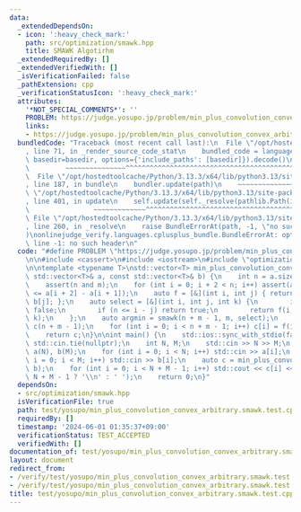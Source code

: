 ```yaml
---
data:
  _extendedDependsOn:
  - icon: ':heavy_check_mark:'
    path: src/optimization/smawk.hpp
    title: SMAWK Algotirhm
  _extendedRequiredBy: []
  _extendedVerifiedWith: []
  _isVerificationFailed: false
  _pathExtension: cpp
  _verificationStatusIcon: ':heavy_check_mark:'
  attributes:
    '*NOT_SPECIAL_COMMENTS*': ''
    PROBLEM: https://judge.yosupo.jp/problem/min_plus_convolution_convex_arbitrary
    links:
    - https://judge.yosupo.jp/problem/min_plus_convolution_convex_arbitrary
  bundledCode: "Traceback (most recent call last):\n  File \"/opt/hostedtoolcache/Python/3.13.3/x64/lib/python3.13/site-packages/onlinejudge_verify/documentation/build.py\"\
    , line 71, in _render_source_code_stat\n    bundled_code = language.bundle(stat.path,\
    \ basedir=basedir, options={'include_paths': [basedir]}).decode()\n          \
    \         ~~~~~~~~~~~~~~~^^^^^^^^^^^^^^^^^^^^^^^^^^^^^^^^^^^^^^^^^^^^^^^^^^^^^^^^^^^^^^^^^^\n\
    \  File \"/opt/hostedtoolcache/Python/3.13.3/x64/lib/python3.13/site-packages/onlinejudge_verify/languages/cplusplus.py\"\
    , line 187, in bundle\n    bundler.update(path)\n    ~~~~~~~~~~~~~~^^^^^^\n  File\
    \ \"/opt/hostedtoolcache/Python/3.13.3/x64/lib/python3.13/site-packages/onlinejudge_verify/languages/cplusplus_bundle.py\"\
    , line 401, in update\n    self.update(self._resolve(pathlib.Path(included), included_from=path))\n\
    \                ~~~~~~~~~~~~~^^^^^^^^^^^^^^^^^^^^^^^^^^^^^^^^^^^^^^^^^^^^\n \
    \ File \"/opt/hostedtoolcache/Python/3.13.3/x64/lib/python3.13/site-packages/onlinejudge_verify/languages/cplusplus_bundle.py\"\
    , line 260, in _resolve\n    raise BundleErrorAt(path, -1, \"no such header\"\
    )\nonlinejudge_verify.languages.cplusplus_bundle.BundleErrorAt: optimization/smawk.hpp:\
    \ line -1: no such header\n"
  code: "#define PROBLEM \"https://judge.yosupo.jp/problem/min_plus_convolution_convex_arbitrary\"\
    \n\n#include <cassert>\n#include <iostream>\n#include \"optimization/smawk.hpp\"\
    \n\ntemplate <typename T>\nstd::vector<T> min_plus_convolution_convex_arbitrary(const\
    \ std::vector<T>& a, const std::vector<T>& b) {\n    int n = a.size(), m = b.size();\n\
    \    assert(n and m);\n    for (int i = 0; i + 2 < n; i++) assert(a[i + 1] - a[i]\
    \ <= a[i + 2] - a[i + 1]);\n    auto f = [&](int i, int j) { return a[i - j] +\
    \ b[j]; };\n    auto select = [&](int i, int j, int k) {\n        if (i < k) return\
    \ false;\n        if (n <= i - j) return true;\n        return f(i, j) >= f(i,\
    \ k);\n    };\n    auto argmin = smawk(n + m - 1, m, select);\n    std::vector<T>\
    \ c(n + m - 1);\n    for (int i = 0; i < n + m - 1; i++) c[i] = f(i, argmin[i]);\n\
    \    return c;\n}\n\nint main() {\n    std::ios::sync_with_stdio(false);\n   \
    \ std::cin.tie(nullptr);\n    int N, M;\n    std::cin >> N >> M;\n    std::vector<int>\
    \ a(N), b(M);\n    for (int i = 0; i < N; i++) std::cin >> a[i];\n    for (int\
    \ i = 0; i < M; i++) std::cin >> b[i];\n    auto c = min_plus_convolution_convex_arbitrary(a,\
    \ b);\n    for (int i = 0; i < N + M - 1; i++) std::cout << c[i] << (i + 1 ==\
    \ N + M - 1 ? '\\n' : ' ');\n    return 0;\n}"
  dependsOn:
  - src/optimization/smawk.hpp
  isVerificationFile: true
  path: test/yosupo/min_plus_convolution_convex_arbitrary.smawk.test.cpp
  requiredBy: []
  timestamp: '2024-06-01 01:35:37+09:00'
  verificationStatus: TEST_ACCEPTED
  verifiedWith: []
documentation_of: test/yosupo/min_plus_convolution_convex_arbitrary.smawk.test.cpp
layout: document
redirect_from:
- /verify/test/yosupo/min_plus_convolution_convex_arbitrary.smawk.test.cpp
- /verify/test/yosupo/min_plus_convolution_convex_arbitrary.smawk.test.cpp.html
title: test/yosupo/min_plus_convolution_convex_arbitrary.smawk.test.cpp
---
```

